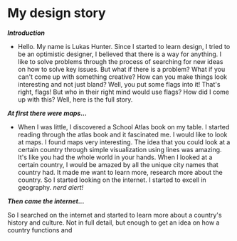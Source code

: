 
# My design story

***Introduction***

* Hello. My name is Lukas Hunter. Since I started to learn design, I tried to be an optimistic designer, I believed that there is a way for anything. I like to solve problems through the process of searching for new ideas on how to solve key issues. But what if there is a problem? What if you can't come up with something creative? How can you make things look interesting and not just bland? Well, you put some flags into it! That's right, flags! But who in their right mind would use flags? How did I come up with this? Well, here is the full story.

***At first there were maps...***

* When I was little, I discovered a School Atlas book on my table. I started reading through the atlas book and it fascinated me. I would like to look at maps. I found maps very interesting. The idea that you could look at a certain country through simple visualization using lines was amazing. It's like you had the whole world in your hands. When I looked at a certain country, I would be amazed by all the unique city names that country had. It made me want to learn more, research more about the country. So I started looking on the internet. I started to excell in geography. *nerd alert!*

***Then came the internet...***

So I searched on the internet and started to learn more about a country's history and culture. Not in full detail, but enough to get an idea on how a country functions and 





